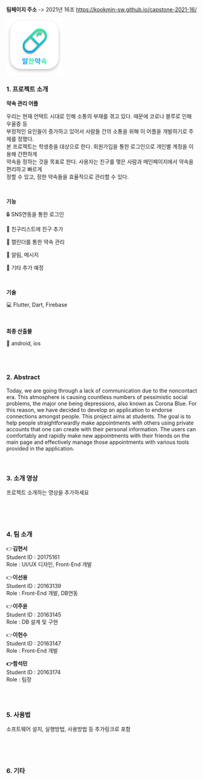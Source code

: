 **팀페이지 주소** -> 2021년 16조 https://kookmin-sw.github.io/capstone-2021-16/

![img2](./img2.png)

### 1. 프로젝트 소개

  **약속 관리 어플**

우리는 현재 언택트 시대로 인해 소통의 부재를 겪고 있다. 때문에 코로나 블루로 인해 우울증 등<br>
부정적인 요인들이 증가하고 있어서 사람들 간의 소통을 위해 이 어플을 개발하기로 주제를 정했다. <br>
본 프로젝트는 학생층을 대상으로 한다. 회원가입을 통한 로그인으로 개인별 계정을 이용해 간편하게<br>
약속을 정하는 것을 목표로 한다. 사용자는 친구를 맺은 사람과 메인페이지에서 약속을 편리하고 빠르게<br>
정할 수 있고, 정한 약속들을 효율적으로 관리할 수 있다. 

<br>

**기능** 

:lock: SNS연동을 통한 로그인

:couple: 친구리스트에 친구 추가

:calendar: 캘린더를 통한 약속 관리

:bell: 알림, 메시지

:pushpin: 기타 추가 예정

<br>

**기술**

:computer: Flutter, Dart, Firebase

<br>

**최종 산출물**

:iphone: android, ios

<br>
<br>

### 2. Abstract<br>
Today, we are going through a lack of communication due to the noncontact era. This atmosphere is causing countless numbers of pessimistic social problems, the major one being depressions, also known as Corona Blue. For this reason, we have decided to develop an application to endorse connections amongst people. This project aims at students. The goal is to help people straightforwardly make appointments with others using private accounts that one can create with their personal information. The users can comfortably and rapidly make new appointments with their friends on the main page and effectively manage those appointments with various tools provided in the application.
<br>
<br>
<br>

### 3. 소개 영상

프로젝트 소개하는 영상을 추가하세요

<br>
<br>
<br>

### 4. 팀 소개

:point_right:**김현서**   
   Student ID : 20175161   
   Role : UI/UX 디자인, Front-End 개발
  <br>   

:point_right:**이선용**<br>
Student ID : 20163139 <br>
Role : Front-End 개발, DB연동
   <br>

:point_right:**이주윤**<br>
Student ID : 20163145 <br>
Role : DB 설계 및 구현
   <br>

:point_right:**이헌수** <br>
Student ID : 20163147 <br>
Role : Front-End 개발
   <br>    

**:point_right:함석민** <br>
Student ID : 20163174 <br>
Role : 팀장

   <br>
   <br>

### 5. 사용법

소프트웨어 설치, 실행방법, 사용방법 등 추가링크로 포함


<br>
<br>
<br>

### 6. 기타



